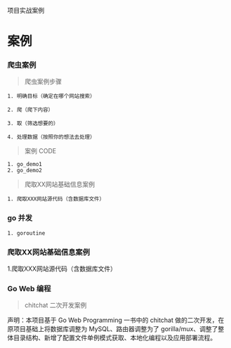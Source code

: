 
项目实战案例

# 案例

### 爬虫案例 

  > 爬虫案例步骤 

    1. 明确目标（确定在哪个网站搜索）

    2. 爬（爬下内容）

    3. 取（筛选想要的）

    4. 处理数据（按照你的想法去处理）

 > 案例 CODE 

    1. go_demo1
    2. go_demo2
  
 > 爬取XX网站基础信息案例

    1. 爬取XXX网站源代码（含数据库文件）


### go 并发 

    1. goroutine

### 爬取XX网站基础信息案例 

   1.爬取XXX网站源代码（含数据库文件）

### Go Web 编程

 > chitchat 二次开发案例
 
  声明：本项目基于 Go Web Programming 一书中的 chitchat 做的二次开发，在原项目基础上将数据库调整为 MySQL、路由器调整为了 gorilla/mux、调整了整体目录结构、新增了配置文件单例模式获取、本地化编程以及应用部署流程。

